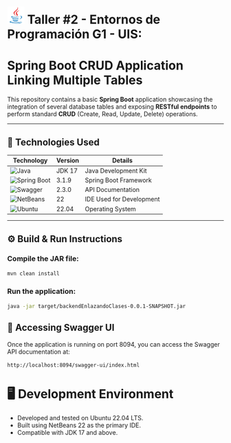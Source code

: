 # <img src="https://raw.githubusercontent.com/devicons/devicon/master/icons/java/java-original.svg" alt="Java Logo" width="40" height="40"/> Taller #2 - Entornos de Programación G1 - UIS: 
# Spring Boot CRUD Application Linking Multiple Tables

This repository contains a basic **Spring Boot** application showcasing the integration of several database tables and exposing **RESTful endpoints** to perform standard **CRUD** (Create, Read, Update, Delete) operations.

---

## 🧰 Technologies Used

| Technology      | Version    | Details                                   |
|-----------------|------------|-------------------------------------------|
| ![Java](https://img.shields.io/badge/Java-17-blue?logo=java)            | JDK 17     | Java Development Kit                     |
| ![Spring Boot](https://img.shields.io/badge/Spring%20Boot-3.1.9-brightgreen?logo=springboot) | 3.1.9      | Spring Boot Framework                    |
| ![Swagger](https://img.shields.io/badge/Swagger-2.3.0-yellowgreen?logo=swagger)        | 2.3.0      | API Documentation                        |
| ![NetBeans](https://img.shields.io/badge/NetBeans-22-lightgrey?logo=apache-netbeans-ide)   | 22         | IDE Used for Development                 |
| ![Ubuntu](https://img.shields.io/badge/Ubuntu-22.04-orange?logo=ubuntu)        | 22.04      | Operating System                         |

---

## ⚙️ Build & Run Instructions

### Compile the JAR file:
```bash
mvn clean install
```

### Run the application:
```bash
java -jar target/backendEnlazandoClases-0.0.1-SNAPSHOT.jar 
```

## 📖 Accessing Swagger UI
Once the application is running on port 8094, you can access the Swagger API documentation at:
```bash
http://localhost:8094/swagger-ui/index.html
```

# 🖥️ Development Environment
- Developed and tested on Ubuntu 22.04 LTS.
- Built using NetBeans 22 as the primary IDE.
- Compatible with JDK 17 and above.
